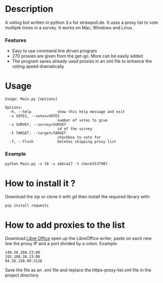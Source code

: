 # Description
A voting bot written in python 3.x for strawpoll.de. It uses a proxy list to vote multiple times in a survey.
It works on Mac, Windows and Linux.

### Features
- Easy to use command line driven program
- 270 proxies are given from the get-go. More can be easily added
- The program saves already used proxies in an xml file to enhance the voting speed dramatically

# Usage
```
Usage: Main.py [options]

Options:
  -h, --help            show this help message and exit
  -v VOTES, --votes=VOTES
                        number of votes to give
  -s SURVEY, --survey=SURVEY
                        id of the survey
  -t TARGET, --target=TARGET
                        checkbox to vote for
  -f, --flush           Deletes skipping proxy list
```

### Example
```
python Main.py -v 10 -s abbcw17 -t check3537987
```

# How to install it ?
Download the zip or clone it with git then install the required library with:
```
pip install requests
```

# How to add proxies to the list
Download [Libre Office](https://www.libreoffice.org/) open up the LibreOffice writer,
paste on each new line the proxy IP and a port divided by a colon.
Example:
```
149.56.160.23:80
193.108.38.23:80
94.56.130.89:3128
```
Save the file as an .xml file and replace the https-proxy-list.xml file in the project directory.
